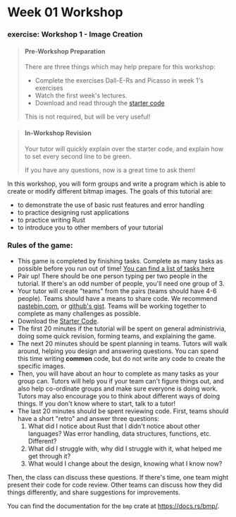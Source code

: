 # Week 01 Workshop

### exercise: Workshop 1 - Image Creation

> #### Pre-Workshop Preparation
>
> There are three things which may help prepare for this workshop:
>
> - Complete the exercises Dall-E-Rs and Picasso in week 1's exercises
> - Watch the first week's lectures.
> - Download and read through the [starter code](https://cgi.cse.unsw.edu.au/~cs6991/24T1/workshop/01/starter.tar)
>
> This is not required, but will be very useful!

> #### In-Workshop Revision
>
> Your tutor will quickly explain over the starter code, and explain how to set every second line to be green.
>
> If you have any questions, now is a great time to ask them!

In this workshop, you will form groups and write a program which is able to create or modify different bitmap images. The goals of this tutorial are:

- to demonstrate the use of basic rust features and error handling
- to practice designing rust applications
- to practice writing Rust
- to introduce you to other members of your tutorial

### Rules of the game:

- This game is completed by finishing tasks. Complete as many tasks as possible before you run out of time! [You can find a list of tasks here](https://docs.google.com/spreadsheets/d/1sJqehV7XnYZ1UB7O0D3qrZRwOsadW4gjVONoacaVxNY/edit?usp=drivesdk)
- Pair up! There should be one person typing per two people in the tutorial. If there's an odd number of people, you'll need one group of 3.
- Your tutor will create "teams" from the pairs (teams should have 4-6 people). Teams should have a means to share code. We recommend [pastebin.com](https://cgi.cse.unsw.edu.au/~cs6991/24T1/workshop/01/pastebin.com), or [github's gist](https://cgi.cse.unsw.edu.au/~cs6991/24T1/workshop/01/gist.github.com). Teams will be working together to complete as many challenges as possible.
- Download the [Starter Code](https://cgi.cse.unsw.edu.au/~cs6991/24T1/workshop/01/starter.tar).
- The first 20 minutes if the tutorial will be spent on general administrivia, doing some quick revision, forming teams, and explaining the game.
- The next 20 minutes should be spent planning in teams. Tutors will walk around, helping you design and answering questions. You can spend this time writing **common** code, but do not write any code to create the specific images.
- Then, you will have about an hour to complete as many tasks as your group can. Tutors will help you if your team can't figure things out, and also help co-ordinate groups and make sure everyone is doing work. Tutors may also encourage you to think about different ways of doing things. If you don't know where to start, talk to a tutor!
- The last 20 minutes should be spent reviewing code. First, teams should have a short "retro" and answer three questions:
  1. What did I notice about Rust that I didn't notice about other languages? Was error handling, data structures, functions, etc. Different?
  2. What did I struggle with, why did I struggle with it, what helped me get through it?
  3. What would I change about the design, knowing what I know now?

Then, the class can discuss these questions. If there's time, one team might present their code for code review. Other teams can discuss how they did things differently, and share suggestions for improvements.

You can find the documentation for the `bmp` crate at https://docs.rs/bmp/.